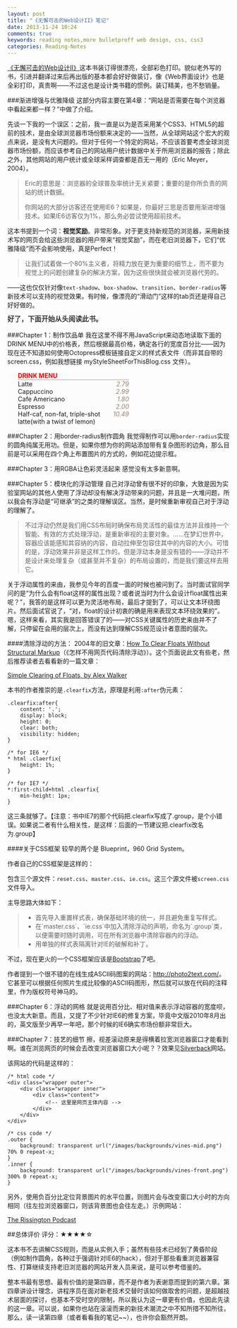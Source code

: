 ```yaml
---
layout: post
title: "《无懈可击的Web设计II》笔记"
date: 2013-11-24 10:24
comments: true
keywords: reading notes,more bulletproff web design, css, css3
categories: Reading-Notes
---
```

<script type="text/javascript">
$(document).ready(function(){
	generateVisualization();
});
</script>
<a href="http://book.douban.com/subject/4935289/" target="_blank" title="去豆瓣看看这本书~~">《无懈可击的Web设计II》</a>这本书装订得很漂亮，全部彩色打印。貌似老外写的书，引进并翻译过来后再出版的基本都会好好做装订，像《Web界面设计》也是全彩打印，真贵啊——不过这也是设计类书籍的惯例。装订精美，也不愁销量。

###渐进增强与优雅降级
这部分内容主要在第4章：“网站是否需要在每个浏览器中看起来都一样？”中做了介绍。

先谈一下我的一个误区：之前，我一直是以为是否采用某个CSS3、HTML5的超前的技术，是由全球浏览器市场份额来决定的——当然，从全球网站这个宏大的观点来说，是没有大问题的。但对于任何一个特定的网站，不应该首要考虑全球浏览器市场份额，而应该参考自己的网站用户统计数据中关于所用浏览器的报告；除此之外，其他网站的用户统计或全球采样调查都是百无一用的（Eric Meyer，2004）。
<!-- more -->

> Eric的意思是：浏览器的全球普及率统计无关紧要；重要的是你所负责的网站的统计数据。
> 
> 你网站的大部分访客还在使用IE6？如果是，你最好三思是否要用渐进增强技术。如果IE6访客仅为1%，那么务必尝试使用超前技术。

这本书提到一个词：<strong>视觉奖励</strong>。非常形象。对于更支持新规范的浏览器，采用新技术写的网页会给这些浏览器的用户带来“视觉奖励”，而在老旧浏览器下，它们“优雅降级”而不会影响使用，真是Perfect！

> 让我们试着做一个80%主义者，将精力放在更为重要的细节上，而不要为视觉上的问题创建复杂的解决方案，因为这些很快就会被浏览器代劳的。

——这也仅仅针对像`text-shadow`、`box-shadow`、`transition`、`border-radius`等新技术可以支持的视觉效果。有时候，像漂亮的“滑动门”这样的tab页还是得自己好好做的。

<p style="font-weight:bold;font-size:1.1em;line-height:1.1em;color:#363636;">好了，下面开始从头阅读此书。</p>

###Chapter 1：制作饮品单
我在这里不得不用JavaScript来动态地读取下面的DRINK MENU中的价格表，然后根据最高价格，确定各行的宽度百分比——因为现在还不知道如何使用Octopress模板链接自定义的样式表文件（而非其自带的screen.css，例如我想链接 myStyleSheetForThisBlog.css 文件）。

<ul id="chapter_one_ul" style="list-style-type:none;width:50%;background-color:#fcfcfc;">
<li style="font-weight:bold;color:red;border-bottom:2px solid #cccccc;">DRINK MENU</li>
<li style="position:relative;top:0;left:0;"><span class="menu_item"><em class="price" style="float:right;color:#9c836e;">2.79</em>Latte</span><span class="price_bar"></span></li>
<li style="position:relative;top:0;left:0;"><span class="menu_item"><em class="price" style="float:right;color:#9c836e;">2.99</em>Cappuccino</span><span class="price_bar"></span></li>
<li style="position:relative;top:0;left:0;"><span class="menu_item"><em class="price" style="float:right;color:#9c836e;">1.80</em>Cafe Americano</span><span class="price_bar"></span></li>
<li style="position:relative;top:0;left:0;"><span class="menu_item"><em class="price" style="float:right;color:#9c836e;">2.00</em>Espresso</span><span class="price_bar"></span></li>
<li style="position:relative;top:0;left:0;"><span class="menu_item"><em class="price" style="float:right;color:#9c836e;">10.49</em>Half-caf, non-fat, triple-shot latte(with a twist of lemon)</span><span class="price_bar"></span></li>
</ul>
<script type="text/javascript">
function generateVisualization(){
	var ems = $('#chapter_one_ul em.price'),
		spans = $('#chapter_one_ul span.price_bar'),
		menu_items = $('#chapter_one_ul span.menu_item'),
		span_length = [],
		MAX_PRICE=0,
		current_span,
		current_price;

	menu_items.each(function(i,e){
		$(e).attr('style','display:block;padding:7px;z-index:2;border-bottom:1px solid #f3f2e8;position:relative;top:0;left:0;cursor:default;');
	});

	for(var i=0,length=ems.length;i<length;i++){
		current_price = parseFloat($(ems[i]).text());
		span_length.push(current_price);
		MAX_PRICE = MAX_PRICE>current_price ? MAX_PRICE : current_price;
	}

	for(i=0;i<length;i++){
		current_span = $(spans[i]);
		current_span.attr('style','display:block;background-color:#87F664;position:absolute;top:0;left:0;height:100%;z-index:1;width:'+(span_length[i]/MAX_PRICE*100).toFixed(4)+'%');
	}
}
</script>

###Chapter 2：用border-radius制作圆角
我觉得制作可以用`border-radius`实现的圆角纯属无用功。但是，如果你想为你的网站添加带有复杂图形的边角，那么目前是可以采用在四个角上布置图片的方式的，例如花边提示框。

###Chapter 3：用RGBA让色彩灵活起来
感觉没有太多新意啊。

###Chapter 5：模块化的浮动管理
自己对浮动曾有很不好的印象，大致是因为实验室网站的其他人使用了浮动却没有解决浮动带来的问题，并且是一大堆问题，所以我会有浮动是“可继承”的之类的理解误区。当然，是时候重新审视自己对于浮动的理解了。

> 不过浮动仍然是我们用CSS布局时确保布局灵活性的最佳方法并且维持一个智能、有效的方式处理浮动，是重新审视的主要对象。……在梦幻世界中，容器应该能感知其容纳的内容，自动拉伸至包容住其中的内容的大小。可惜的是，浮动效果并非是这样工作的。但是浮动本身是没有错的——浮动并不是设计来处理复杂（或甚至并不复杂）的布局设置的，而是我们要这样去用它。

关于浮动属性的来由，我参见今年的百度一面的时候也被问到了。当时面试官同学问的是“为什么会有float这样的属性出现？或者说当时为什么会设计float属性出来呢？”，我答的是这样可以更为灵活地布局，最后才提到了，可以让文本环绕图片。然后面试官说了，“对，float的设计初衷的确是用来表现文本环绕效果的”。嗯，这样来看，其实我是回答错误了的——对CSS关键属性的历史来由并不了解，只停留在会用的层次上，而没有达到理解CSS规范设计者意图的层次。

####清除浮动的方法：
2004年的旧文章：<a href="http://www.positioniseverything.net/easyclearing.html" target="_blank">How To Clear Floats Without Structural Markup</a>（《怎样不用网页代码清除浮动》）。这个页面说此文有些老，然后推荐读者去看看新的一篇文章：

<a href="http://www.sitepoint.com/simple-clearing-of-floats/" target="_blank">Simple Clearing of Floats, by Alex Walker</a>

本书的作者推崇的是`.clearfix`方法，原理是利用`:after`伪元素：

	.clearfix:after{
		content: '.';
		display: block;
		height: 0;
		clear: both;
		visibility: hidden;
	}

	/* for IE6 */
	* html .claerfix{
		height: 1%;
	}

	/* for IE7 */
	*:first-child+html .clearfix{
		min-height: 1px;
	}

这三条就够了。【注意：书中IE7的那个代码把.clearfix写成了.group，是个小错误。如果说二者有什么相关性，是这样：后面的一节建议把.clearfix改名为.group】

####关于CSS框架
较早的两个是 Blueprint，960 Grid System。

作者自己的CSS框架是这样的：

包含三个源文件：`reset.css`、`master.css`、`ie.css`。这三个源文件被`screen.css`文件导入。

主导思路大体如下：

<blockquote>
<ul>
<li>首先导入重置样式表，确保基础环境的统一，并且避免重复写样式。</li>
<li>在`master.css`、`ie.css`中加入清除浮动的声明，命名为`.group`类，以便需要时随时调用，可在所有浏览器中清除容器内的浮动。</li>
<li>用单独的样式表隔离针对IE的破解和补丁。</li>
</ul>
</blockquote>

不过，现在更火的一个CSS框架应该是<a href="http://www.bootcss.com/" target="_blank">Bootstrap</a>了吧。

作者提到一个很不错的在线生成ASCII码图案的网站：<a href="http://photo2text.com/" target="_blank">http://photo2text.com/</a>。它甚至可以根据任何照片生成比较像的ASCII码图形，然后就可以放在代码的注释里，作为版权符号神马的。

###Chapter 6：浮动的网格
就是说用百分比、相对值来表示浮动容器的宽度呗，也没太大新意。而且，又提了不少针对IE6的修复方案，毕竟中文版2010年8月出的，英文版至少再早一年吧，那个时候的IE6确实市场份额非常巨大。

###Chapter 7：技艺的细节
擦，视差滚动原来是得横着拉宽浏览器窗口才能看到啊。谁在浏览网页的时候会去改变浏览器窗口大小呢？？效果见<a href="http://silverbackapp.com/" target="_blank">Silverback</a>网站。

该网站的代码是这样的：

	/* html code */
	<div class="wrapper outer">
		<div class="wrapper inner">
			<div class="content">
				<!-- 这里是网页主体内容 -->
			</div>
		</div>
	</div>

	/* css code */
	.outer {
		background: transparent url("/images/backgrounds/vines-mid.png") 70% 0 repeat-x;
	}
	.inner {
		background: transparent url("/images/backgrounds/vines-front.png") 300% 0 repeat-x;
	}

另外，使用负百分比定位背景图片的水平位置，则图片会与改变窗口大小时的方向相同（往左拉浏览器窗口，则该背景图也会往左走。）示例网站：

<a href="http://therissingtonpodcast.co.uk/" target="_blank">The Rissington Podcast</a>

##总体评价
评分：★★★★☆

这本书不去讲解CSS规则，而是从实例入手；虽然有些技术已经到了黄昏阶段（例如制作圆角，各种过于强调针对IE6的hack），但对于那些看重浏览器兼容性、打算继续支持老旧浏览器的网站开发人员来说，是可以参考借鉴的。

整本书最有思想、最有价值的是第四章，而不是作者为表谢意而提到的第六章。第四章讲设计理念，讲程序员在面对新老技术交替时该如何做取舍的问题，是超越技术层面的探讨，也基本不受时空的限制，所以我认为这一章更有价值，也因此先读的这一章。可以说，如果你也站在滚滚而来的新技术潮流之中不知所措不知所往，那么，读一读第四章（或者看看我的笔记~~），也许你会豁然开朗。